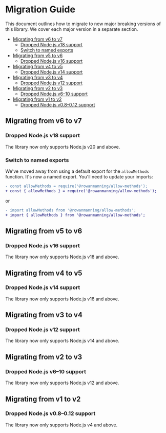 
# Migration Guide

This document outlines how to migrate to new major breaking versions of this library. We cover each major version in a separate section.

* [Migrating from v6 to v7](#migrating-from-v6-to-v7)
  * [Dropped Node.js v18 support](#dropped-nodejs-v18-support)
  * [Switch to named exports](#switch-to-named-exports)
* [Migrating from v5 to v6](#migrating-from-v5-to-v6)
  * [Dropped Node.js v16 support](#dropped-nodejs-v16-support)
* [Migrating from v4 to v5](#migrating-from-v4-to-v5)
  * [Dropped Node.js v14 support](#dropped-nodejs-v14-support)
* [Migrating from v3 to v4](#migrating-from-v3-to-v4)
  * [Dropped Node.js v12 support](#dropped-nodejs-v12-support)
* [Migrating from v2 to v3](#migrating-from-v2-to-v3)
  * [Dropped Node.js v6–10 support](#dropped-nodejs-v610-support)
* [Migrating from v1 to v2](#migrating-from-v1-to-v2)
  * [Dropped Node.js v0.8–0.12 support](#dropped-nodejs-v08012-support)

## Migrating from v6 to v7

### Dropped Node.js v18 support

The library now only supports Node.js v20 and above.

### Switch to named exports

We've moved away from using a default export for the `allowMethods` function. It's now a named export. You'll need to update your imports:

```diff
- const allowMethods = require('@rowanmanning/allow-methods');
+ const { allowMethods } = require('@rowanmanning/allow-methods');
```

or

```diff
- import allowMethods from '@rowanmanning/allow-methods';
+ import { allowMethods } from '@rowanmanning/allow-methods';
```


## Migrating from v5 to v6

### Dropped Node.js v16 support

The library now only supports Node.js v18 and above.

## Migrating from v4 to v5

### Dropped Node.js v14 support

The library now only supports Node.js v16 and above.

## Migrating from v3 to v4

### Dropped Node.js v12 support

The library now only supports Node.js v14 and above.

## Migrating from v2 to v3

### Dropped Node.js v6–10 support

The library now only supports Node.js v12 and above.

## Migrating from v1 to v2

### Dropped Node.js v0.8–0.12 support

The library now only supports Node.js v4 and above.
